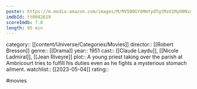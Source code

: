 ```yaml
---
poster: https://m.media-amazon.com/images/M/MV5BOGY4MmYyOTgtMzU1My00NzgyLWJiOTctYWJlNDhlYzczOTI1XkEyXkFqcGdeQXVyMTA0MTM5NjI2._V1_SX300.jpg
imdbId: tt0042619
scoreImdb: 7.8
length: 95 min
---
```


category:: [[content/Universe/Categories/Movies]]
director:: [[Robert Bresson]]
genre:: [[Drama]]
year:: 1951
cast:: [[Claude Laydu]], [[Nicole Ladmiral]], [[Jean Riveyre]]
plot:: A young priest taking over the parish at Ambricourt tries to fulfill his duties even as he fights a mysterious stomach ailment.
watchlist:: [[2023-05-04]]
rating::

#movies 

